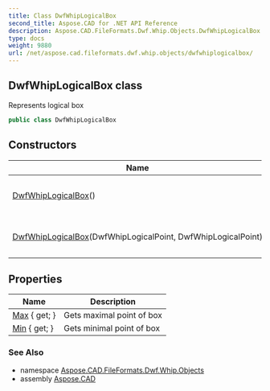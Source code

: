 ```yaml
---
title: Class DwfWhipLogicalBox
second_title: Aspose.CAD for .NET API Reference
description: Aspose.CAD.FileFormats.Dwf.Whip.Objects.DwfWhipLogicalBox class. Represents logical box
type: docs
weight: 9880
url: /net/aspose.cad.fileformats.dwf.whip.objects/dwfwhiplogicalbox/
---
```

## DwfWhipLogicalBox class

Represents logical box

```csharp
public class DwfWhipLogicalBox
```

## Constructors

| Name | Description |
| --- | --- |
| [DwfWhipLogicalBox](dwfwhiplogicalbox/#constructor)() | Initializes a new instance of the `DwfWhipLogicalBox` class |
| [DwfWhipLogicalBox](dwfwhiplogicalbox/#constructor_1)(DwfWhipLogicalPoint, DwfWhipLogicalPoint) | Initializes a new instance of the `DwfWhipLogicalBox` class |

## Properties

| Name | Description |
| --- | --- |
| [Max](../../aspose.cad.fileformats.dwf.whip.objects/dwfwhiplogicalbox/max/) { get; } | Gets maximal point of box |
| [Min](../../aspose.cad.fileformats.dwf.whip.objects/dwfwhiplogicalbox/min/) { get; } | Gets minimal point of box |

### See Also

* namespace [Aspose.CAD.FileFormats.Dwf.Whip.Objects](../../aspose.cad.fileformats.dwf.whip.objects/)
* assembly [Aspose.CAD](../../)


